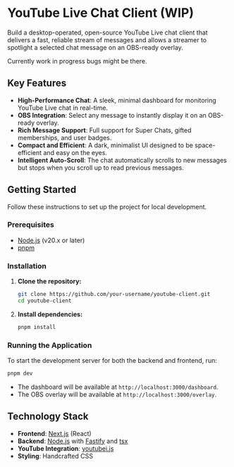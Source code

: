 # YouTube Live Chat Client (WIP)

Build a desktop-operated, open-source YouTube Live chat client that delivers a fast, reliable stream of messages and allows a streamer to spotlight a selected chat message on an OBS-ready overlay.

Currently work in progress bugs might be there.

## Key Features

- **High-Performance Chat**: A sleek, minimal dashboard for monitoring YouTube Live chat in real-time.
- **OBS Integration**: Select any message to instantly display it on an OBS-ready overlay.
- **Rich Message Support**: Full support for Super Chats, gifted memberships, and user badges.
- **Compact and Efficient**: A dark, minimalist UI designed to be space-efficient and easy on the eyes.
- **Intelligent Auto-Scroll**: The chat automatically scrolls to new messages but stops when you scroll up to read previous messages.

## Getting Started

Follow these instructions to set up the project for local development.

### Prerequisites

- [Node.js](https://nodejs.org/) (v20.x or later)
- [pnpm](https://pnpm.io/)

### Installation

1.  **Clone the repository:**

    ```bash
    git clone https://github.com/your-username/youtube-client.git
    cd youtube-client
    ```

2.  **Install dependencies:**

    ```bash
    pnpm install
    ```

### Running the Application

To start the development server for both the backend and frontend, run:

```bash
pnpm dev
```

- The dashboard will be available at `http://localhost:3000/dashboard`.
- The OBS overlay will be available at `http://localhost:3000/overlay`.

## Technology Stack

- **Frontend**: [Next.js](https://nextjs.org/) (React)
- **Backend**: [Node.js](https://nodejs.org/) with [Fastify](https://www.fastify.io/) and [tsx](https://github.com/esbuild-kit/tsx)
- **YouTube Integration**: [youtubei.js](https://github.com/LuanRT/YouTube.js)
- **Styling**: Handcrafted CSS
